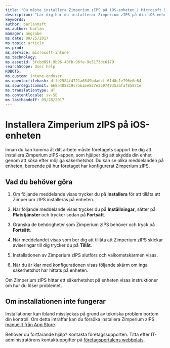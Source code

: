 ```yaml
---
title: "Du måste installera Zimperium zIPS på iOS-enheten | Microsoft Docs"
description: "Lär dig hur du installerar Zimperium zIPS på din iOS-enhet."
keywords: 
author: barlanmsft
ms.author: barlan
manager: angrobe
ms.date: 09/25/2017
ms.topic: article
ms.prod: 
ms.service: microsoft-intune
ms.technology: 
ms.assetid: 3fcbd09f-9b96-40fb-96fe-9e5173dc6179
searchScope: User help
ROBOTS: 
ms.custom: intune-enduser
ms.openlocfilehash: dffe2584f4721a6549bdadcff61d8c1e796e6e84
ms.sourcegitcommit: 668b408819c75ba5e827e36974935aafaf85871e
ms.translationtype: HT
ms.contentlocale: sv-SE
ms.lasthandoff: 09/28/2017
---
```

# <a name="install-zimperium-zips-on-your-ios-device"></a>Installera Zimperium zIPS på iOS-enheten

Innan du kan komma åt ditt arbete måste företagets support be dig att installera Zimperium zIPS-appen, som hjälper dig att skydda din enhet genom att söka efter möjliga säkerhetshot. Du kan se olika meddelanden på enheten, beroende på hur företaget har konfigurerat Zimperium zIPS.

## <a name="what-you-need-to-do"></a>Vad du behöver göra 

1.  Om följande meddelande visas trycker du på **Installera** för att tillåta att Zimperium zIPS installeras på enheten.

2. När följande meddelande visas trycker du på **Inställningar**, sätter på **Platstjänster** och trycker sedan på **Fortsätt**.

3. Granska de behörigheter som Zimperium zIPS behöver och tryck på **Fortsätt**.

4. När meddelandet visas som ber dig att tillåta att Zimperium zIPS skickar aviseringar till dig trycker du på **Tillåt**.

5. Installationen av Zimperium zIPS slutförs och välkomstskärmen visas.

6. När du är klar med konfigurationen visas följande skärm om inga säkerhetshot har hittats på enheten.

Om Zimperium zIPS hittar ett säkerhetshot på enheten visas instruktioner om hur du löser problemet.

## <a name="if-the-installation-doesnt-work"></a>Om installationen inte fungerar

Installationer kan ibland misslyckas på grund av tekniska problem bortom din kontroll. Om detta inträffar kan du försöka installera Zimperium zIPS [manuellt från App Store](https://itunes.apple.com/app/zimperium-zips/id1030924459).

Behöver du fortfarande hjälp? Kontakta företagssupporten. Titta efter IT-administratörens kontaktuppgifter på [företagsportalens webbplats](https://portal.manage.microsoft.com).
